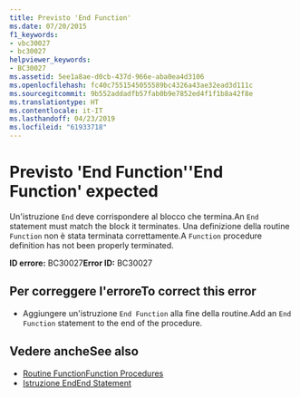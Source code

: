 ```yaml
---
title: Previsto 'End Function'
ms.date: 07/20/2015
f1_keywords:
- vbc30027
- bc30027
helpviewer_keywords:
- BC30027
ms.assetid: 5ee1a8ae-d0cb-437d-966e-aba0ea4d3106
ms.openlocfilehash: fc40c7551545055589bc4326a43ae32ead3d111c
ms.sourcegitcommit: 9b552addadfb57fab0b9e7852ed4f1f1b8a42f8e
ms.translationtype: HT
ms.contentlocale: it-IT
ms.lasthandoff: 04/23/2019
ms.locfileid: "61933718"
---
```

# <a name="end-function-expected"></a><span data-ttu-id="9d59e-102">Previsto 'End Function'</span><span class="sxs-lookup"><span data-stu-id="9d59e-102">'End Function' expected</span></span>
<span data-ttu-id="9d59e-103">Un'istruzione `End` deve corrispondere al blocco che termina.</span><span class="sxs-lookup"><span data-stu-id="9d59e-103">An `End` statement must match the block it terminates.</span></span> <span data-ttu-id="9d59e-104">Una definizione della routine `Function` non è stata terminata correttamente.</span><span class="sxs-lookup"><span data-stu-id="9d59e-104">A `Function` procedure definition has not been properly terminated.</span></span>  
  
 <span data-ttu-id="9d59e-105">**ID errore:** BC30027</span><span class="sxs-lookup"><span data-stu-id="9d59e-105">**Error ID:** BC30027</span></span>  
  
## <a name="to-correct-this-error"></a><span data-ttu-id="9d59e-106">Per correggere l'errore</span><span class="sxs-lookup"><span data-stu-id="9d59e-106">To correct this error</span></span>  
  
- <span data-ttu-id="9d59e-107">Aggiungere un'istruzione `End Function` alla fine della routine.</span><span class="sxs-lookup"><span data-stu-id="9d59e-107">Add an `End Function` statement to the end of the procedure.</span></span>  
  
## <a name="see-also"></a><span data-ttu-id="9d59e-108">Vedere anche</span><span class="sxs-lookup"><span data-stu-id="9d59e-108">See also</span></span>

- [<span data-ttu-id="9d59e-109">Routine Function</span><span class="sxs-lookup"><span data-stu-id="9d59e-109">Function Procedures</span></span>](../../visual-basic/programming-guide/language-features/procedures/function-procedures.md)
- [<span data-ttu-id="9d59e-110">Istruzione End</span><span class="sxs-lookup"><span data-stu-id="9d59e-110">End Statement</span></span>](../../visual-basic/language-reference/statements/end-statement.md)
